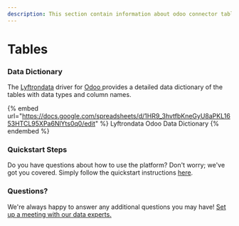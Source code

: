 ```yaml
---
description: This section contain information about odoo connector tables information
---
```


# Tables

### Data Dictionary

The [Lyftrondata](https://www.lyftrondata.com/) driver for [Odoo](https://www.lyftrondata.com/integration/finance-analytics/odoo//)[ ](https://www.lyftrondata.com/integration/odoo/)provides a detailed data dictionary of the tables with data types and column names.

{% embed url="https://docs.google.com/spreadsheets/d/1HR9_3hvtfbKneGyU8aPKL1653HTCL95XPa6NlYts0q0/edit" %}
Lyftrondata Odoo Data Dictionary
{% endembed %}

### Quickstart Steps

Do you have questions about how to use the platform? Don't worry; we've got you covered. Simply follow the quickstart instructions [here](../README.md).

### Questions? <a href="#questions" id="questions"></a>

We're always happy to answer any additional questions you may have! [Set up a meeting with our data experts.](https://www.lyftrondata.com/book-a-meeting/)

